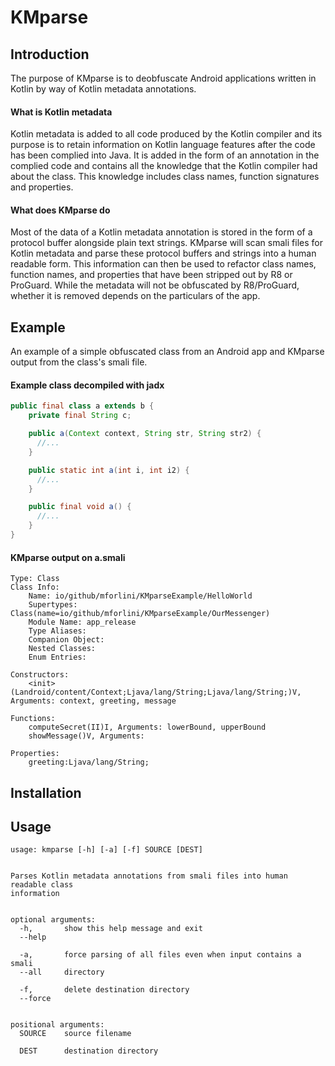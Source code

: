 # KMparse

## Introduction

The purpose of KMparse is to deobfuscate Android applications written in Kotlin by way of Kotlin metadata annotations.

#### What is Kotlin metadata

Kotlin metadata is added to all code produced by the Kotlin compiler and its purpose is to retain information on Kotlin language features after the code has been complied into Java.
It is added in the form of an annotation in the complied code and contains all the knowledge that the Kotlin compiler had about the class.
This knowledge includes class names, function signatures and properties.

#### What does KMparse do

Most of the data of a Kotlin metadata annotation is stored in the form of a protocol buffer alongside plain text strings.
KMparse will scan smali files for Kotlin metadata and parse these protocol buffers and strings into a human readable form.
This information can then be used to refactor class names, function names, and properties that have been stripped out by R8 or ProGuard. While the metadata will not be obfuscated by R8/ProGuard, whether it is removed depends on the particulars of the app.

## Example
An example of a simple obfuscated class from an Android app and KMparse output from the class's smali file.
#### Example class decompiled with jadx
```java
public final class a extends b {
    private final String c;

    public a(Context context, String str, String str2) {
      //...
    }

    public static int a(int i, int i2) {
      //...
    }

    public final void a() {
      //...
    }
}
```
#### KMparse output on a.smali
```
Type: Class
Class Info:
    Name: io/github/mforlini/KMparseExample/HelloWorld
    Supertypes: Class(name=io/github/mforlini/KMparseExample/OurMessenger)
    Module Name: app_release
    Type Aliases: 
    Companion Object: 
    Nested Classes:  
    Enum Entries: 

Constructors:
    <init>(Landroid/content/Context;Ljava/lang/String;Ljava/lang/String;)V, Arguments: context, greeting, message

Functions:
    computeSecret(II)I, Arguments: lowerBound, upperBound
    showMessage()V, Arguments: 

Properties:
    greeting:Ljava/lang/String;
```
## Installation

## Usage
```
usage: kmparse [-h] [-a] [-f] SOURCE [DEST]


Parses Kotlin metadata annotations from smali files into human readable class
information


optional arguments:
  -h,       show this help message and exit
  --help

  -a,       force parsing of all files even when input contains a smali
  --all     directory

  -f,       delete destination directory
  --force


positional arguments:
  SOURCE    source filename

  DEST      destination directory
  ```
